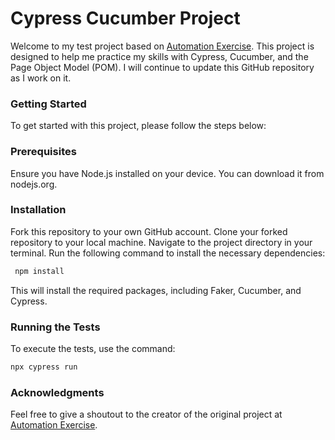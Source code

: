 # Cypress Cucumber Project
Welcome to my test project based on [Automation Exercise](https://www.automationexercise.com/). This project is designed to help me practice my skills with Cypress, Cucumber, and the Page Object Model (POM). I will continue to update this GitHub repository as I work on it.

### Getting Started
To get started with this project, please follow the steps below:

### Prerequisites
Ensure you have Node.js installed on your device. You can download it from nodejs.org.

### Installation
Fork this repository to your own GitHub account.
Clone your forked repository to your local machine.
Navigate to the project directory in your terminal.
Run the following command to install the necessary dependencies:
```bash
 npm install
```
This will install the required packages, including Faker, Cucumber, and Cypress.

### Running the Tests
To execute the tests, use the command:
```bash
npx cypress run
```

### Acknowledgments
Feel free to give a shoutout to the creator of the original project at [Automation Exercise](https://www.automationexercise.com/contact_us).
